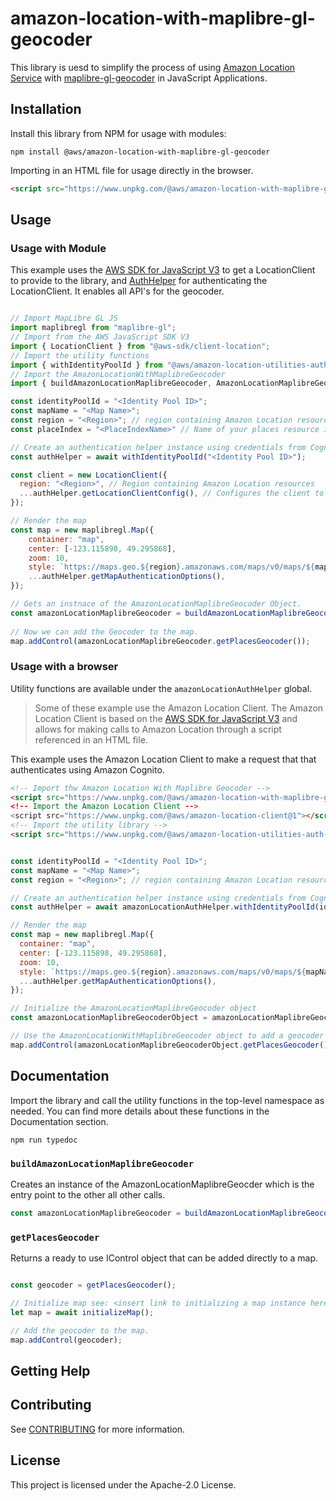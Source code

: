 # amazon-location-with-maplibre-gl-geocoder

This library is uesd to simplify the process of using [Amazon Location Service](https://aws.amazon.com/location/) with [maplibre-gl-geocoder](https://github.com/maplibre/maplibre-gl-geocoder) in JavaScript Applications.

## Installation

Install this library from NPM for usage with modules:

```console
npm install @aws/amazon-location-with-maplibre-gl-geocoder
```

Importing in an HTML file for usage directly in the browser.

```html
<script src="https://www.unpkg.com/@aws/amazon-location-with-maplibre-gl-geocoder@1"></script>
```

## Usage

### Usage with Module
This example uses the [AWS SDK for JavaScript V3](https://github.com/aws/aws-sdk-js-v3) to get a LocationClient to provide to the library, and [AuthHelper](https://github.com/aws-geospatial/amazon-location-utilities-auth-helper-js) for authenticating the LocationClient. It enables all API's for the geocoder.

```javascript

// Import MapLibre GL JS
import maplibregl from "maplibre-gl";
// Import from the AWS JavaScript SDK V3
import { LocationClient } from "@aws-sdk/client-location";
// Import the utility functions
import { withIdentityPoolId } from "@aws/amazon-location-utilities-auth-helper";
// Import the AmazonLocationWithMaplibreGeocoder
import { buildAmazonLocationMaplibreGeocoder, AmazonLocationMaplibreGeocoder } from "@aws/amazon-location-with-maplibre-gl-geocoder"

const identityPoolId = "<Identity Pool ID>";
const mapName = "<Map Name>";
const region = "<Region>"; // region containing Amazon Location resource
const placeIndex = "<PlaceIndexName>" // Name of your places resource in your AWS Account. 

// Create an authentication helper instance using credentials from Cognito
const authHelper = await withIdentityPoolId("<Identity Pool ID>");

const client = new LocationClient({
  region: "<Region>", // Region containing Amazon Location resources
  ...authHelper.getLocationClientConfig(), // Configures the client to use credentials obtained via Amazon Cognito
});

// Render the map
const map = new maplibregl.Map({
    container: "map",
    center: [-123.115898, 49.295868],
    zoom: 10,
    style: `https://maps.geo.${region}.amazonaws.com/maps/v0/maps/${mapName}/style-descriptor`,
    ...authHelper.getMapAuthenticationOptions(),
});

// Gets an instnace of the AmazonLocationMaplibreGeocoder Object. 
const amazonLocationMaplibreGeocoder = buildAmazonLocationMaplibreGeocoder(client, placeIndex, {enableAll: true});
    
// Now we can add the Geocoder to the map.
map.addControl(amazonLocationMaplibreGeocoder.getPlacesGeocoder()); 

```

### Usage with a browser

Utility functions are available under the `amazonLocationAuthHelper` global.

> Some of these example use the Amazon Location Client. The Amazon Location Client is based on the [AWS SDK for JavaScript V3](https://github.com/aws/aws-sdk-js-v3) and allows for making calls to Amazon Location through a script referenced in an HTML file.

This example uses the Amazon Location Client to make a request that that authenticates using Amazon Cognito.

```html
<!-- Import thw Amazon Location With Maplibre Geocoder --> 
<script src="https://www.unpkg.com/@aws/amazon-location-with-maplibre-geocoder@1"
<!-- Import the Amazon Location Client -->
<script src="https://www.unpkg.com/@aws/amazon-location-client@1"></script>
<!-- Import the utility library -->
<script src="https://www.unpkg.com/@aws/amazon-location-utilities-auth-helper@1"></script>
```

```javascript

const identityPoolId = "<Identity Pool ID>";
const mapName = "<Map Name>";
const region = "<Region>"; // region containing Amazon Location resource

// Create an authentication helper instance using credentials from Cognito
const authHelper = await amazonLocationAuthHelper.withIdentityPoolId(identityPoolId);

// Render the map
const map = new maplibregl.Map({
  container: "map",
  center: [-123.115898, 49.295868],
  zoom: 10,
  style: `https://maps.geo.${region}.amazonaws.com/maps/v0/maps/${mapName}/style-descriptor`,
  ...authHelper.getMapAuthenticationOptions(),
});

// Initialize the AmazonLocationMaplibreGeocoder object
const amazonLocationMaplibreGeocoderObject = amazonLocationMaplibreGeocoder.buildAmazonLocationMaplibreGeocoder(client, placesName, {enableAll: true});

// Use the AmazonLocationWithMaplibreGeocoder object to add a geocoder to the map. 
map.addControl(amazonLocationMaplibreGeocoderObject.getPlacesGeocoder());

```

## Documentation
Import the library and call the utility functions in the top-level namespace as needed. You can find more details about these functions in the Documentation section.

```console
npm run typedoc
```

### `buildAmazonLocationMaplibreGeocoder`

Creates an instance of the AmazonLocationMaplibreGeocder which is the entry point to the other all other calls. 

```javascript
const amazonLocationMaplibreGeocoder = buildAmazonLocationMaplibreGeocoder(client, placesIndex, {enableAll: true});
```

### `getPlacesGeocoder`

Returns a ready to use IControl object that can be added directly to a map.  

```javascript

const geocoder = getPlacesGeocoder();

// Initialize map see: <insert link to initializing a map instance here>
let map = await initializeMap();

// Add the geocoder to the map. 
map.addControl(geocoder);

```

## Getting Help

## Contributing

See [CONTRIBUTING](CONTRIBUTING.md#security-issue-notifications) for more information.

## License
This project is licensed under the Apache-2.0 License.
